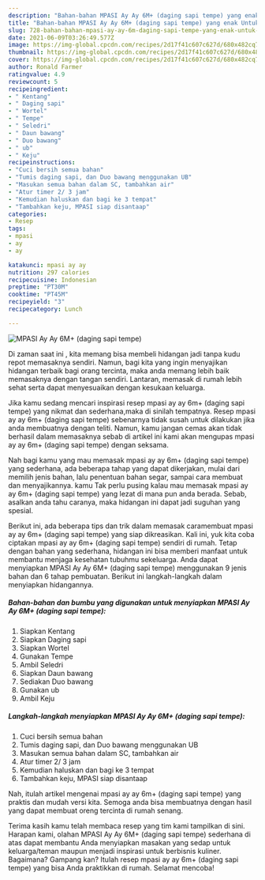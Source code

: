 ```yaml
---
description: "Bahan-bahan MPASI Ay Ay 6M+ (daging sapi tempe) yang enak Untuk Jualan"
title: "Bahan-bahan MPASI Ay Ay 6M+ (daging sapi tempe) yang enak Untuk Jualan"
slug: 728-bahan-bahan-mpasi-ay-ay-6m-daging-sapi-tempe-yang-enak-untuk-jualan
date: 2021-06-09T03:26:49.577Z
image: https://img-global.cpcdn.com/recipes/2d17f41c607c627d/680x482cq70/mpasi-ay-ay-6m-daging-sapi-tempe-foto-resep-utama.jpg
thumbnail: https://img-global.cpcdn.com/recipes/2d17f41c607c627d/680x482cq70/mpasi-ay-ay-6m-daging-sapi-tempe-foto-resep-utama.jpg
cover: https://img-global.cpcdn.com/recipes/2d17f41c607c627d/680x482cq70/mpasi-ay-ay-6m-daging-sapi-tempe-foto-resep-utama.jpg
author: Ronald Farmer
ratingvalue: 4.9
reviewcount: 5
recipeingredient:
- " Kentang"
- " Daging sapi"
- " Wortel"
- " Tempe"
- " Seledri"
- " Daun bawang"
- " Duo bawang"
- " ub"
- " Keju"
recipeinstructions:
- "Cuci bersih semua bahan"
- "Tumis daging sapi, dan Duo bawang menggunakan UB"
- "Masukan semua bahan dalam SC, tambahkan air"
- "Atur timer 2/ 3 jam"
- "Kemudian haluskan dan bagi ke 3 tempat"
- "Tambahkan keju, MPASI siap disantaap"
categories:
- Resep
tags:
- mpasi
- ay
- ay

katakunci: mpasi ay ay 
nutrition: 297 calories
recipecuisine: Indonesian
preptime: "PT30M"
cooktime: "PT45M"
recipeyield: "3"
recipecategory: Lunch

---
```



![MPASI Ay Ay 6M+ (daging sapi tempe)](https://img-global.cpcdn.com/recipes/2d17f41c607c627d/680x482cq70/mpasi-ay-ay-6m-daging-sapi-tempe-foto-resep-utama.jpg)

Di zaman  saat ini , kita memang bisa membeli hidangan jadi tanpa kudu repot memasaknya sendiri. Namun, bagi kita yang ingin menyajikan hidangan terbaik bagi orang tercinta, maka anda memang lebih baik memasaknya dengan tangan sendiri. Lantaran, memasak di rumah lebih sehat serta dapat menyesuaikan dengan kesukaan keluarga.

Jika kamu sedang mencari inspirasi resep mpasi ay ay 6m+ (daging sapi tempe) yang nikmat dan sederhana,maka di sinilah tempatnya. Resep mpasi ay ay 6m+ (daging sapi tempe)  sebenarnya tidak susah untuk dilakukan jika anda membuatnya dengan teliti. Namun, kamu jangan cemas akan tidak berhasil dalam memasaknya 
sebab di artikel ini kami akan mengupas mpasi ay ay 6m+ (daging sapi tempe) dengan seksama.  



Nah bagi kamu yang mau memasak mpasi ay ay 6m+ (daging sapi tempe) yang sederhana, ada beberapa tahap yang dapat dikerjakan, mulai dari memilih jenis bahan, lalu penentuan bahan segar, sampai cara membuat dan menyajikannya. kamu Tak perlu pusing kalau mau memasak mpasi ay ay 6m+ (daging sapi tempe) yang lezat di mana pun anda berada. Sebab, asalkan anda  tahu caranya, maka hidangan ini dapat jadi suguhan yang spesial.

Berikut ini, ada beberapa tips dan trik dalam memasak caramembuat mpasi ay ay 6m+ (daging sapi tempe) yang siap dikreasikan. Kali ini, yuk kita coba ciptakan mpasi ay ay 6m+ (daging sapi tempe) sendiri di rumah. Tetap dengan bahan yang sederhana, hidangan ini bisa memberi manfaat untuk membantu menjaga kesehatan tubuhmu sekeluarga. Anda dapat menyiapkan MPASI Ay Ay 6M+ (daging sapi tempe) menggunakan 9 jenis bahan dan 6 tahap pembuatan. Berikut ini langkah-langkah dalam menyiapkan hidangannya.

<!--inarticleads1-->

##### Bahan-bahan dan bumbu yang digunakan untuk menyiapkan MPASI Ay Ay 6M+ (daging sapi tempe):

1. Siapkan  Kentang
1. Siapkan  Daging sapi
1. Siapkan  Wortel
1. Gunakan  Tempe
1. Ambil  Seledri
1. Siapkan  Daun bawang
1. Sediakan  Duo bawang
1. Gunakan  ub
1. Ambil  Keju




<!--inarticleads2-->

##### Langkah-langkah menyiapkan MPASI Ay Ay 6M+ (daging sapi tempe):

1. Cuci bersih semua bahan
1. Tumis daging sapi, dan Duo bawang menggunakan UB
1. Masukan semua bahan dalam SC, tambahkan air
1. Atur timer 2/ 3 jam
1. Kemudian haluskan dan bagi ke 3 tempat
1. Tambahkan keju, MPASI siap disantaap




Nah, itulah artikel mengenai  mpasi ay ay 6m+ (daging sapi tempe)  yang praktis dan mudah versi kita. Semoga anda bisa membuatnya dengan hasil yang dapat membuat oreng tercinta di rumah senang. 

Terima kasih kamu telah membaca resep yang tim kami tampilkan di sini. Harapan kami, olahan  MPASI Ay Ay 6M+ (daging sapi tempe) sederhana di atas dapat membantu Anda menyiapkan masakan yang sedap untuk keluarga/teman maupun menjadi inspirasi untuk berbisnis kuliner. Bagaimana? Gampang kan? Itulah resep mpasi ay ay 6m+ (daging sapi tempe) yang bisa Anda praktikkan di rumah. Selamat mencoba!


